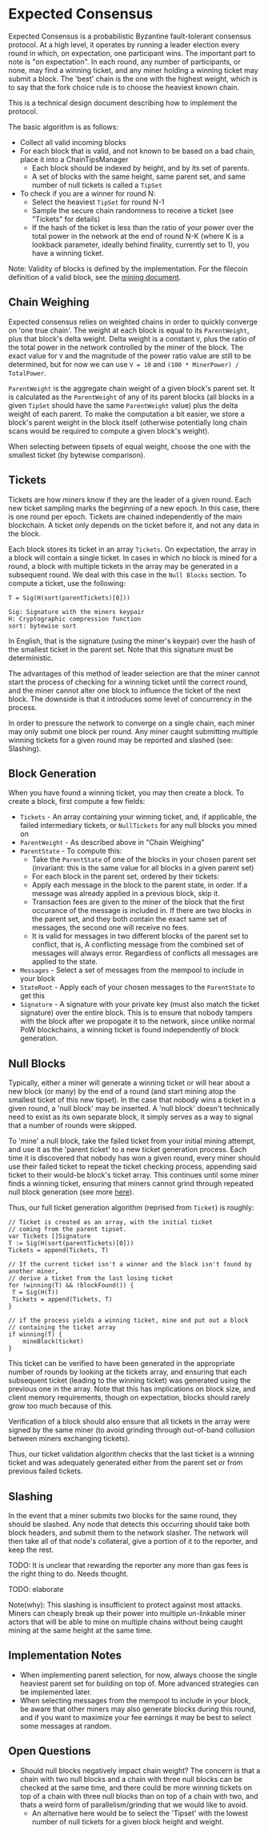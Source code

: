 # Expected Consensus

Expected Consensus is a probabilistic Byzantine fault-tolerant consensus protocol. At a high 
level, it operates by running a leader election every round in which, on expectation, one 
participant wins. The important part to note is "on expectation". In each round, any number of 
participants, or none, may find a winning ticket, and any miner holding a winning ticket may 
submit a block. The 'best' chain is the one with the highest weight, which is to say that the fork 
choice rule is to choose the heaviest known chain.

This is a technical design document describing how to implement the protocol.


The basic algorithm is as follows:

- Collect all valid incoming blocks
- For each block that is valid, and not known to be based on a bad chain, place it into a ChainTipsManager
  - Each block should be indexed by height, and by its set of parents.
  - A set of blocks with the same height, same parent set, and same number of null tickets is called a `TipSet`
- To check if you are a winner for round N:
  - Select the heaviest `TipSet` for round N-1
  - Sample the secure chain randomness to receive a ticket (see "Tickets" for details)
  - If the hash of the ticket is less than the ratio of your power over the total power in the network at the end of round N-K (where K is a lookback parameter, ideally behind finality, currently set to 1), you have a winning ticket.

Note: Validity of blocks is defined by the implementation. For the filecoin definition of a valid block, see the [mining document](mining.md).

## Chain Weighing

Expected consensus relies on weighted chains in order to quickly converge on 'one true chain'. 
The weight at each block is equal to its `ParentWeight`, plus that block's delta weight. Delta
weight is a constant `V`, plus the ratio of the total power in the network controlled by the
miner of the block.  The exact value for `V` and the magnitude of the power ratio value are
still to be determined, but for now we can use `V = 10` and `(100 * MinerPower) / TotalPower`.

`ParentWeight` is the aggregate chain weight of a given block's parent set. It is calculated as
the `ParentWeight` of any of its parent blocks (all blocks in a given `TipSet` should have 
the same `ParentWeight` value) plus the delta weight of each parent. To make the 
computation a bit easier, we store a block's parent weight in the block itself (otherwise 
potentially long chain scans would be required to compute a given block's weight).

When selecting between tipsets of equal weight, choose the one with the smallest ticket (by bytewise comparison).

## Tickets

Tickets are how miners know if they are the leader of a given round. Each new ticket sampling marks the beginning of a new epoch. In this case, there is one round per epoch. Tickets are
chained independently of the main blockchain. A ticket only depends on the ticket before it, and not any data in the block.

Each block stores its ticket in an array `Tickets`. On expectation, the array in a block will contain a single ticket. In cases in which no block is mined for a round, a block with multiple tickets in the array may be generated in a subsequent round. We deal with this case in the `Null Blocks` section. To compute a ticket, use the following:

```
T = Sig(H(sort(parentTickets)[0]))

Sig: Signature with the miners keypair
H: Cryptographic compression function
sort: bytewise sort
```

In English, that is the signature (using the miner's keypair) over the hash of the smallest ticket in the parent set. Note that this signature must be deterministic.

The advantages of this method of leader selection are that the miner cannot start the process of checking 
for a winning ticket until the correct round, and the miner cannot alter one block to influence the ticket of the next block. The downside is that it introduces some level of concurrency in the process.

In order to pressure the network to converge on a single chain, each
miner may only submit one block per round. Any miner caught submitting multiple winning tickets for a 
given round may be reported and slashed (see: Slashing).

## Block Generation

When you have found a winning ticket, you may then create a block. To create a block, first compute a few fields:

- `Tickets` - An array containing your winning ticket, and, if applicable, the failed intermediary tickets, or `NullTickets` for any null blocks you mined on
- `ParentWeight` - As described above in "Chain Weighing"
- `ParentState` - To compute this:
  -  Take the `ParentState` of one of the blocks in your chosen parent set (invariant: this is the same value for all blocks in a given parent set)
  -  For each block in the parent set, ordered by their tickets:
    -   Apply each message in the block to the parent state, in order. If a message was already applied in a previous block, skip it.
    - Transaction fees are given to the miner of the block that the first occurance of the message is included in. If there are two blocks in the parent set, and they both contain the exact same set of messages, the second one will receive no fees.
    - It is valid for messages in two different blocks of the parent set to conflict, that is, A conflicting message from the combined set of messages will always error.  Regardless of conflicts all messages are applied to the state.
- `Messages` - Select a set of messages from the mempool to include in your block
- `StateRoot` - Apply each of your chosen messages to the `ParentState` to get this
- `Signature` - A signature with your private key (must also match the ticket signature) over the entire block. This is to ensure that nobody tampers with the block after we propogate it to the network, since unlike normal PoW blockchains, a winning ticket is found independently of block generation.

## Null Blocks

Typically, either a miner will generate a winning ticket or will hear about a new block (or many) by the end of a round (and start mining atop the smallest ticket of this new tipset). In the case that nobody wins a ticket in a given round, a 'null block' may be inserted. A 'null block' doesn't technically need to exist as its own separate block, it simply serves as a way to signal that a number of rounds were skipped.

To 'mine' a null block, take the failed ticket from your initial mining attempt, and use it as the 'parent ticket' to a new ticket generation process. Each time it is discovered that nobody has won a given round, every miner should use their failed ticket to repeat the ticket checking process, appending said ticket to their would-be block's ticket array. This continues until some miner finds a winning ticket, ensuring that miners cannot grind through repeated null block generation (see more [here](https://github.com/filecoin-project/research/issues/31)).

Thus, our full ticket generation algorithm (reprised from `Ticket`) is roughly:

```
// Ticket is created as an array, with the initial ticket
// coming from the parent tipset.
var Tickets []Signature
T := Sig(H(sort(parentTickets)[0]))
Tickets = append(Tickets, T)

// If the current ticket isn't a winner and the block isn't found by another miner,
// derive a ticket from the last losing ticket
for !winning(T) && !blockFound()) {
 T = Sig(H(T))
 Tickets = append(Tickets, T)
}

// if the process yields a winning ticket, mine and put out a block
// containing the ticket array
if winning(T) {
    mineBlock(ticket)
}
```

This ticket can be verified to have been generated in the appropriate number of rounds by looking at the tickets array, and ensuring that each subsequent ticket (leading to the winning ticket) was generated using the previous one in the array. Note that this has implications on block size, and client memory requirements, though on expectation, blocks should rarely grow too much because of this.

Verification of a block should also ensure that all tickets in the array were signed by the same miner (to avoid grinding through out-of-band collusion between miners exchanging tickets).

Thus, our ticket validation algorithm checks that the last ticket is a winning ticket and was adequately generated either from the parent set or from previous failed tickets.

## Slashing

In the event that a miner submits two blocks for the same round, they should be slashed. Any
node that detects this occurring should take both block headers, and submit them to the
network slasher. The network will then take all of that node's collateral, give a portion of it to
the reporter, and keep the rest.

TODO: It is unclear that rewarding the reporter any more than gas fees is the right thing to do. Needs thought.

TODO: elaborate

Note(why): This slashing is insufficient to protect against most attacks. Miners can cheaply break up their power into multiple un-linkable miner actors that will be able to mine on multiple chains without being caught mining at the same height at the same time.

## Implementation Notes

- When implementing parent selection, for now, always choose the single heaviest parent set for building on top of. More advanced strategies can be implemented later.
- When selecting messages from the mempool to include in your block, be aware that other miners may also generate blocks during this round, and if you want to maximize your fee earnings it may be best to select some messages at random.

## Open Questions

- Should null blocks negatively impact chain weight? The concern is that a chain with two null blocks and a chain with three null blocks can be checked at the same time, and there could be more winning tickets on top of a chain with three null blocks than on top of a chain with two, and thats a weird form of parallelism/grinding that we would like to avoid.
  - An alternative here would be to select the 'Tipset' with the lowest number of null tickets for a given block height and weight.
